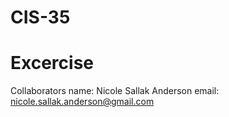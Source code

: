 # CIS-35
# Excercise


Collaborators
name: Nicole Sallak Anderson
email: nicole.sallak.anderson@gmail.com
